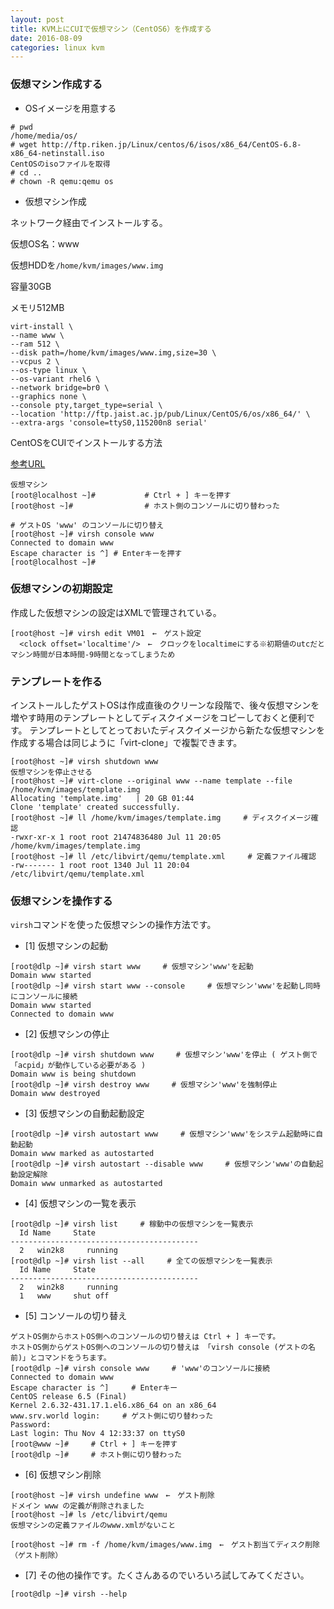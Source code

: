 ```yaml
---
layout: post
title: KVM上にCUIで仮想マシン（CentOS6）を作成する
date: 2016-08-09
categories: linux kvm
---
```



### 仮想マシン作成する

- OSイメージを用意する

```
# pwd
/home/media/os/
# wget http://ftp.riken.jp/Linux/centos/6/isos/x86_64/CentOS-6.8-x86_64-netinstall.iso
CentOSのisoファイルを取得
# cd ..
# chown -R qemu:qemu os

```

- 仮想マシン作成

ネットワーク経由でインストールする。

仮想OS名：www

仮想HDDを`/home/kvm/images/www.img`

容量30GB

メモリ512MB



```
virt-install \
--name www \
--ram 512 \
--disk path=/home/kvm/images/www.img,size=30 \
--vcpus 2 \
--os-type linux \
--os-variant rhel6 \
--network bridge=br0 \
--graphics none \
--console pty,target_type=serial \
--location 'http://ftp.jaist.ac.jp/pub/Linux/CentOS/6/os/x86_64/' \
--extra-args 'console=ttyS0,115200n8 serial'
```



CentOSをCUIでインストールする方法

[参考URL](https://sites.google.com/site/learningoss/home/kvmnogesutonicentos6woinsutoru)



```
仮想マシン
[root@localhost ~]# 　　　　　　# Ctrl + ] キーを押す
[root@host ~]# 　　　　　　　　　# ホスト側のコンソールに切り替わった

# ゲストOS 'www' のコンソールに切り替え
[root@host ~]# virsh console www 
Connected to domain www
Escape character is ^] # Enterキーを押す
[root@localhost ~]#
```

### 仮想マシンの初期設定

作成した仮想マシンの設定はXMLで管理されている。

```
[root@host ~]# virsh edit VM01　←　ゲスト設定
  <clock offset='localtime'/>　←　クロックをlocaltimeにする※初期値のutcだとマシン時間が日本時間-9時間となってしまうため
```

### テンプレートを作る

インストールしたゲストOSは作成直後のクリーンな段階で、後々仮想マシンを増やす時用のテンプレートとしてディスクイメージをコピーしておくと便利です。
テンプレートとしてとっておいたディスクイメージから新たな仮想マシンを作成する場合は同じように「virt-clone」で複製できます。

```
[root@host ~]# virsh shutdown www
仮想マシンを停止させる
[root@host ~]# virt-clone --original www --name template --file /home/kvm/images/template.img
Allocating 'template.img'   | 20 GB 01:44
Clone 'template' created successfully.
[root@host ~]# ll /home/kvm/images/template.img     # ディスクイメージ確認
-rwxr-xr-x 1 root root 21474836480 Jul 11 20:05 /home/kvm/images/template.img
[root@host ~]# ll /etc/libvirt/qemu/template.xml     # 定義ファイル確認
-rw------- 1 root root 1340 Jul 11 20:04 /etc/libvirt/qemu/template.xml
```


### 仮想マシンを操作する

`virsh`コマンドを使った仮想マシンの操作方法です。

- [1]	仮想マシンの起動

```
[root@dlp ~]# virsh start www     # 仮想マシン'www'を起動
Domain www started
[root@dlp ~]# virsh start www --console     # 仮想マシン'www'を起動し同時にコンソールに接続
Domain www started
Connected to domain www
```

- [2]	仮想マシンの停止

```
[root@dlp ~]# virsh shutdown www     # 仮想マシン'www'を停止 ( ゲスト側で「acpid」が動作している必要がある )
Domain www is being shutdown
[root@dlp ~]# virsh destroy www     # 仮想マシン'www'を強制停止
Domain www destroyed
```

- [3]	仮想マシンの自動起動設定

```
[root@dlp ~]# virsh autostart www     # 仮想マシン'www'をシステム起動時に自動起動
Domain www marked as autostarted
[root@dlp ~]# virsh autostart --disable www     # 仮想マシン'www'の自動起動設定解除
Domain www unmarked as autostarted
```

- [4]	仮想マシンの一覧を表示

```
[root@dlp ~]# virsh list     # 稼動中の仮想マシンを一覧表示
  Id Name     State
------------------------------------------
  2   win2k8     running
[root@dlp ~]# virsh list --all     # 全ての仮想マシンを一覧表示
  Id Name     State
------------------------------------------
  2   win2k8     running
  1   www     shut off
```

- [5]	コンソールの切り替え

```
ゲストOS側からホストOS側へのコンソールの切り替えは Ctrl + ] キーです。
ホストOS側からゲストOS側へのコンソールの切り替えは 「virsh console (ゲストの名前)」とコマンドをうちます。
[root@dlp ~]# virsh console www     # 'www'のコンソールに接続
Connected to domain www
Escape character is ^]     # Enterキー
CentOS release 6.5 (Final)
Kernel 2.6.32-431.17.1.el6.x86_64 on an x86_64
www.srv.world login:     # ゲスト側に切り替わった
Password:
Last login: Thu Nov 4 12:33:37 on ttyS0
[root@www ~]#     # Ctrl + ] キーを押す
[root@dlp ~]#     # ホスト側に切り替わった
```

- [6]	仮想マシン削除


```
[root@host ~]# virsh undefine www　←　ゲスト削除
ドメイン www の定義が削除されました
[root@host ~]# ls /etc/libvirt/qemu
仮想マシンの定義ファイルのwww.xmlがないこと

[root@host ~]# rm -f /home/kvm/images/www.img　←　ゲスト割当てディスク削除（ゲスト削除）
```

- [7]	その他の操作です。たくさんあるのでいろいろ試してみてください。

```
[root@dlp ~]# virsh --help
```

